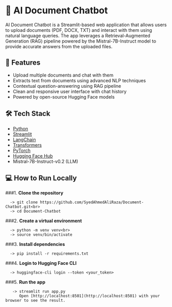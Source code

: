 # 📄 AI Document Chatbot

AI Document Chatbot is a Streamlit-based web application that allows users to upload documents (PDF, DOCX, TXT) and interact with them using natural language queries. The app leverages a Retrieval-Augmented Generation (RAG) pipeline powered by the Mistral-7B-Instruct model to provide accurate answers from the uploaded files.

## 🚀 Features

- Upload multiple documents and chat with them
- Extracts text from documents using advanced NLP techniques
- Contextual question-answering using RAG pipeline
- Clean and responsive user interface with chat history
- Powered by open-source Hugging Face models

## 🛠️ Tech Stack

- [Python](https://www.python.org/)
- [Streamlit](https://streamlit.io/)
- [LangChain](https://www.langchain.com/)
- [Transformers](https://huggingface.co/docs/transformers/)
- [PyTorch](https://pytorch.org/)
- [Hugging Face Hub](https://huggingface.co/)
- Mistral-7B-Instruct-v0.2 (LLM)

## 💻 How to Run Locally

###1. **Clone the repository**<br>

      -> git clone https://github.com/SyedAhmedAliRaza/Document-Chatbot.git<br>
      -> cd Document-Chatbot

###2. **Create a virtual environment**<br>

      -> python -m venv venv<br>
      -> source venv/bin/activate
          
###3. **Install dependencies**<br>

      -> pip install -r requirements.txt

 ###4. **Login to Hugging Face CLI**<br>
 
      -> huggingface-cli login --token <your_token>

 ###5. **Run the app**<br>
 
       -> streamlit run app.py
          Open [http://localhost:8501](http://localhost:8501) with your browser to see the result.


